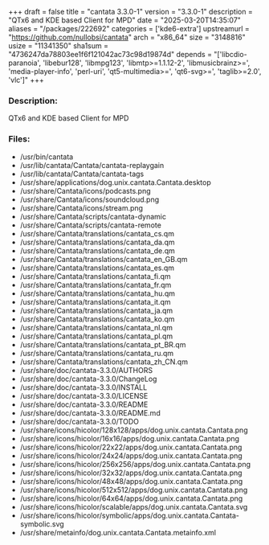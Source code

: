 +++
draft = false
title = "cantata 3.3.0-1"
version = "3.3.0-1"
description = "QTx6 and KDE based Client for MPD"
date = "2025-03-20T14:35:07"
aliases = "/packages/222692"
categories = ['kde6-extra']
upstreamurl = "https://github.com/nullobsi/cantata"
arch = "x86_64"
size = "3148816"
usize = "11341350"
sha1sum = "4736247da78803ee1f6f121042ac73c98d19874d"
depends = "['libcdio-paranoia', 'libebur128', 'libmpg123', 'libmtp>=1.1.12-2', 'libmusicbrainz>=', 'media-player-info', 'perl-uri', 'qt5-multimedia>=', 'qt6-svg>=', 'taglib>=2.0', 'vlc']"
+++
### Description: 
QTx6 and KDE based Client for MPD

### Files: 
* /usr/bin/cantata
* /usr/lib/cantata/Cantata/cantata-replaygain
* /usr/lib/cantata/Cantata/cantata-tags
* /usr/share/applications/dog.unix.cantata.Cantata.desktop
* /usr/share/Cantata/icons/podcasts.png
* /usr/share/Cantata/icons/soundcloud.png
* /usr/share/Cantata/icons/stream.png
* /usr/share/Cantata/scripts/cantata-dynamic
* /usr/share/Cantata/scripts/cantata-remote
* /usr/share/Cantata/translations/cantata_cs.qm
* /usr/share/Cantata/translations/cantata_da.qm
* /usr/share/Cantata/translations/cantata_de.qm
* /usr/share/Cantata/translations/cantata_en_GB.qm
* /usr/share/Cantata/translations/cantata_es.qm
* /usr/share/Cantata/translations/cantata_fi.qm
* /usr/share/Cantata/translations/cantata_fr.qm
* /usr/share/Cantata/translations/cantata_hu.qm
* /usr/share/Cantata/translations/cantata_it.qm
* /usr/share/Cantata/translations/cantata_ja.qm
* /usr/share/Cantata/translations/cantata_ko.qm
* /usr/share/Cantata/translations/cantata_nl.qm
* /usr/share/Cantata/translations/cantata_pl.qm
* /usr/share/Cantata/translations/cantata_pt_BR.qm
* /usr/share/Cantata/translations/cantata_ru.qm
* /usr/share/Cantata/translations/cantata_zh_CN.qm
* /usr/share/doc/cantata-3.3.0/AUTHORS
* /usr/share/doc/cantata-3.3.0/ChangeLog
* /usr/share/doc/cantata-3.3.0/INSTALL
* /usr/share/doc/cantata-3.3.0/LICENSE
* /usr/share/doc/cantata-3.3.0/README
* /usr/share/doc/cantata-3.3.0/README.md
* /usr/share/doc/cantata-3.3.0/TODO
* /usr/share/icons/hicolor/128x128/apps/dog.unix.cantata.Cantata.png
* /usr/share/icons/hicolor/16x16/apps/dog.unix.cantata.Cantata.png
* /usr/share/icons/hicolor/22x22/apps/dog.unix.cantata.Cantata.png
* /usr/share/icons/hicolor/24x24/apps/dog.unix.cantata.Cantata.png
* /usr/share/icons/hicolor/256x256/apps/dog.unix.cantata.Cantata.png
* /usr/share/icons/hicolor/32x32/apps/dog.unix.cantata.Cantata.png
* /usr/share/icons/hicolor/48x48/apps/dog.unix.cantata.Cantata.png
* /usr/share/icons/hicolor/512x512/apps/dog.unix.cantata.Cantata.png
* /usr/share/icons/hicolor/64x64/apps/dog.unix.cantata.Cantata.png
* /usr/share/icons/hicolor/scalable/apps/dog.unix.cantata.Cantata.svg
* /usr/share/icons/hicolor/symbolic/apps/dog.unix.cantata.Cantata-symbolic.svg
* /usr/share/metainfo/dog.unix.cantata.Cantata.metainfo.xml
